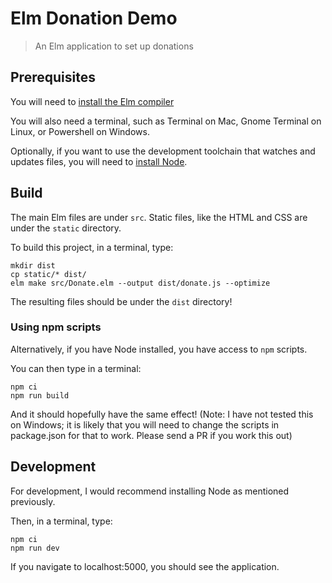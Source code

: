 # Elm Donation Demo

> An Elm application to set up donations

## Prerequisites

You will need to [install the Elm compiler](https://guide.elm-lang.org/install/elm.html)

You will also need a terminal, such as Terminal on Mac, Gnome Terminal on Linux, or Powershell on Windows.

Optionally, if you want to use the development toolchain that watches and updates files, you will need to [install Node](https://nodejs.org/en/download/).

## Build

The main Elm files are under `src`.
Static files, like the HTML and CSS are under the `static` directory.

To build this project, in a terminal, type:

```shell
mkdir dist
cp static/* dist/
elm make src/Donate.elm --output dist/donate.js --optimize
```

The resulting files should be under the `dist` directory!

### Using npm scripts

Alternatively, if you have Node installed, you have access to `npm` scripts.

You can then type in a terminal:

```shell
npm ci
npm run build
```

And it should hopefully have the same effect!
(Note: I have not tested this on Windows; it is likely that you will need to change the scripts in package.json for that to work. Please send a PR if you work this out)

## Development

For development, I would recommend installing Node as mentioned previously.

Then, in a terminal, type:

```shell
npm ci
npm run dev
```

If you navigate to localhost:5000, you should see the application.
